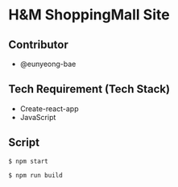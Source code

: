 # H&M ShoppingMall Site
## Contributor
- @eunyeong-bae

## Tech Requirement (Tech Stack)
- Create-react-app
- JavaScript

## Script
```
$ npm start
```
```
$ npm run build
```
